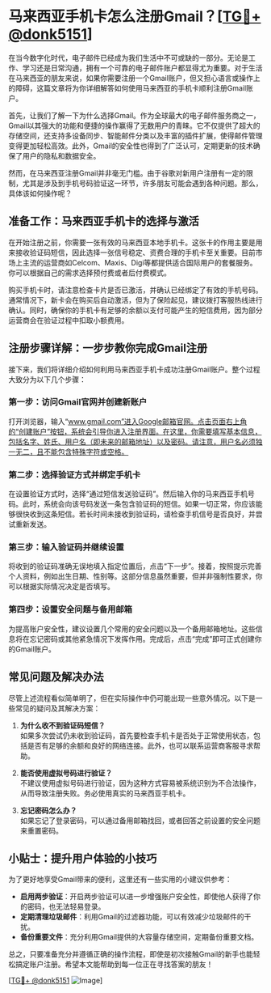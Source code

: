 # 马来西亚手机卡怎么注册Gmail？[[TG💪+ @donk5151](https://t.me/s/donk5151)]

在当今数字化时代，电子邮件已经成为我们生活中不可或缺的一部分。无论是工作、学习还是日常沟通，拥有一个可靠的电子邮件账户都显得尤为重要。对于生活在马来西亚的朋友来说，如果你需要注册一个Gmail账户，但又担心语言或操作上的障碍，这篇文章将为你详细解答如何使用马来西亚的手机卡顺利注册Gmail账户。

首先，让我们了解一下为什么选择Gmail。作为全球最大的电子邮件服务商之一，Gmail以其强大的功能和便捷的操作赢得了无数用户的青睐。它不仅提供了超大的存储空间，还支持多设备同步、智能邮件分类以及丰富的插件扩展，使得邮件管理变得更加轻松高效。此外，Gmail的安全性也得到了广泛认可，定期更新的技术确保了用户的隐私和数据安全。

然而，在马来西亚注册Gmail并非毫无门槛。由于谷歌对新用户注册有一定的限制，尤其是涉及到手机号码验证这一环节，许多朋友可能会遇到各种问题。那么，具体该如何操作呢？

## 准备工作：马来西亚手机卡的选择与激活

在开始注册之前，你需要一张有效的马来西亚本地手机卡。这张卡的作用主要是用来接收验证码短信，因此选择一张信号稳定、资费合理的手机卡至关重要。目前市场上主流的运营商如Celcom、Maxis、Digi等都提供适合国际用户的套餐服务。你可以根据自己的需求选择预付费或者后付费模式。

购买手机卡时，请注意检查卡片是否已激活，并确认已经绑定了有效的手机号码。通常情况下，新卡会在购买后自动激活，但为了保险起见，建议拨打客服热线进行确认。同时，确保你的手机卡有足够的余额以支付可能产生的短信费用，因为部分运营商会在验证过程中扣取小额费用。

## 注册步骤详解：一步步教你完成Gmail注册

接下来，我们将详细介绍如何利用马来西亚手机卡成功注册Gmail账户。整个过程大致分为以下几个步骤：

### 第一步：访问Gmail官网并创建新账户

打开浏览器，输入“www.gmail.com”进入Google邮箱官网。点击页面右上角的“创建账户”按钮，系统会引导你进入注册界面。在这里，你需要填写基本信息，包括名字、姓氏、用户名（即未来的邮箱地址）以及密码。请注意，用户名必须独一无二，且不能包含特殊字符或空格。

### 第二步：选择验证方式并绑定手机卡

在设置验证方式时，选择“通过短信发送验证码”。然后输入你的马来西亚手机号码。此时，系统会向该号码发送一条包含验证码的短信。如果一切正常，你应该能够很快收到这条短信。若长时间未接收到验证码，请检查手机信号是否良好，并尝试重新发送。

### 第三步：输入验证码并继续设置

将收到的验证码准确无误地填入指定位置后，点击“下一步”。接着，按照提示完善个人资料，例如出生日期、性别等。这部分信息虽然重要，但并非强制性要求，你可以根据实际情况决定是否填写。

### 第四步：设置安全问题与备用邮箱

为提高账户安全性，建议设置几个常用的安全问题以及一个备用邮箱地址。这些信息将在忘记密码或其他紧急情况下发挥作用。完成后，点击“完成”即可正式创建你的Gmail账户。

## 常见问题及解决办法

尽管上述流程看似简单明了，但在实际操作中仍可能出现一些意外情况。以下是一些常见的疑问及其解决方案：

1. **为什么收不到验证码短信？**  
   如果多次尝试仍未收到验证码，首先要检查手机卡是否处于正常使用状态，包括是否有足够的余额和良好的网络连接。此外，也可以联系运营商客服寻求帮助。

2. **能否使用虚拟号码进行验证？**  
   不建议使用虚拟号码进行验证，因为这种方式容易被系统识别为不合法操作，从而导致注册失败。务必使用真实的马来西亚手机卡。

3. **忘记密码怎么办？**  
   如果忘记了登录密码，可以通过备用邮箱找回，或者回答之前设置的安全问题来重置密码。

## 小贴士：提升用户体验的小技巧

为了更好地享受Gmail带来的便利，这里还有一些实用的小建议供参考：

- **启用两步验证**：开启两步验证可以进一步增强账户安全性，即使他人获得了你的密码，也无法轻易登录。
- **定期清理垃圾邮件**：利用Gmail的过滤器功能，可以有效减少垃圾邮件的干扰。
- **备份重要文件**：充分利用Gmail提供的大容量存储空间，定期备份重要文档。

总之，只要准备充分并遵循正确的操作流程，即使是初次接触Gmail的新手也能轻松搞定账户注册。希望本文能帮助到每一位正在寻找答案的朋友！

[[TG💪+ @donk5151](https://t.me/s/donk5151) ![Image](https://i.postimg.cc/rwNCRYN7/Snipaste-2025-04-30-17-27-05.png)]